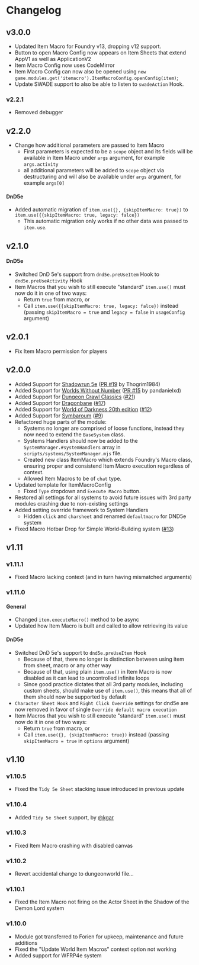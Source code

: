 # Changelog

## v3.0.0
* Updated Item Macro for Foundry v13, dropping v12 support.
* Button to open Macro Config now appears on Item Sheets that extend AppV1 as well as ApplicationV2
* Item Macro Config now uses CodeMirror
* Item Macro Config can now also be opened using `new game.modules.get('itemacro').ItemMacroConfig.openConfig(item)`;
* Update SWADE support to also be able to listen to `swadeAction` Hook.

### v2.2.1
* Removed debugger

## v2.2.0
* Change how additional parameters are passed to Item Macro
  * First parameters is expected to be a `scope` object and its fields will be available in Item Macro under `args` argument, for example `args.activity`
  * all additional parameters will be added to `scope` object via destructuring and will also be available under `args` argument, for example `args[0]`
#### DnD5e
* Added automatic migration of `item.use({}, {skipItemMacro: true})` to `item.use({{skipItemMacro: true, legacy: falce})`
  * This automatic migration only works if no other data was passed to `item.use`.

## v2.1.0
#### DnD5e
* Switched DnD 5e's support from `dnd5e.preUseItem` Hook to `dnd5e.preUseActivity` Hook
* Item Macros that you wish to still execute "standard" `item.use()` must now do it in one of two ways:
  * Return `true` from macro, or
  * Call `item.use({{skipItemMacro: true, legacy: falce})` instead (passing `skipItemMacro = true` and `legacy = false` in `usageConfig` argument)

## v2.0.1
* Fix Item Macro permission for players 

## v2.0.0
* Added Support for [Shadowrun 5e](https://foundryvtt.com/packages/shadowrun5e) ([PR #19](https://github.com/Foundry-Workshop/Item-Macro/pull/19) by Thogrim1984)
* Added Support for [Worlds Without Number](https://foundryvtt.com/packages/wwn) ([PR #15](https://github.com/Foundry-Workshop/Item-Macro/pull/15) by pandanielxd)
* Added Support for [Dungeon Crawl Classics](https://foundryvtt.com/packages/ddc) ([#21](https://github.com/Foundry-Workshop/Item-Macro/issues/21))
* Added Support for [Dragonbane](https://foundryvtt.com/packages/dragonbane) ([#17](https://github.com/Foundry-Workshop/Item-Macro/issues/17))
* Added Support for [World of Darkness 20th edition](https://foundryvtt.com/packages/worldofdarkness) ([#12](https://github.com/Foundry-Workshop/Item-Macro/issues/12))
* Added Support for [Symbaroum](https://foundryvtt.com/packages/symbaroum) ([#9](https://github.com/Foundry-Workshop/Item-Macro/issues/9))
* Refactored huge parts of the module:
  * Systems no longer are comprised of loose functions, instead they now need to extend the `BaseSystem` class.
  * Systems Handlers should now be added to the `SystemManager.#systemHandlers` array in `scripts/systems/SystemManager.mjs` file.
  * Created new class ItemMacro which extends Foundry's Macro class, ensuring proper and consistend Item Macro execution regardless of context.
  * Allowed Item Macros to be of `chat` type.
* Updated template for ItemMacroConfig
  * Fixed `Type` dropdown and `Execute Macro` button.
* Restored all settings for all systems to avoid future issues with 3rd party modules crashing due to non-existing settings
* Added setting override framework to System Handlers
  * Hidden `click` and `charsheet` and renamed `defaultmacro` for DND5e system
* Fixed Macro Hotbar Drop for Simple World-Building system ([#13](https://github.com/Foundry-Workshop/Item-Macro/issues/13))

## v1.11
### v1.11.1
* Fixed Macro lacking context (and in turn having mismatched arguments)
### v1.11.0
#### General
* Changed `item.executeMacro()` method to be async
* Updated how Item Macro is built and called to allow retrieving its value
#### DnD5e
* Switched DnD 5e's support to `dnd5e.preUseItem` Hook
  * Because of that, there no longer is distinction between using item from sheet, macro or any other way
  * Because of that, using plain `item.use()` in Item Macro is now disabled as it can lead to uncontrolled infinite loops
  * Since good practice dictates that all 3rd party modules, including custom sheets, should make use of `item.use()`, this means that all of them should now be supported by default
* `Character Sheet Hook` and `Right Click Override` settings for dnd5e are now removed in favor of single `Override default macro execution`
* Item Macros that you wish to still execute "standard" `item.use()` must now do it in one of two ways:
  * Return `true` from macro, or
  * Call `item.use({}, {skipItemMacro: true})` instead (passing `skipItemMacro = true` in `options` argument)


## v1.10
### v1.10.5
* Fixed the `Tidy 5e Sheet` stacking issue introduced in previous update 

### v1.10.4
* Added `Tidy 5e Sheet` support, by [@kgar](https://github.com/kgar)

### v1.10.3
* Fixed Item Macro crashing with disabled canvas

### v1.10.2
* Revert accidental change to dungeonworld file...

### v1.10.1
* Fixed the Item Macro not firing on the Actor Sheet in the Shadow of the Demon Lord system

### v1.10.0
* Module got transferred to Forien for upkeep, maintenance and future additions
* Fixed the "Update World Item Macros" context option not working
* Added support for WFRP4e system